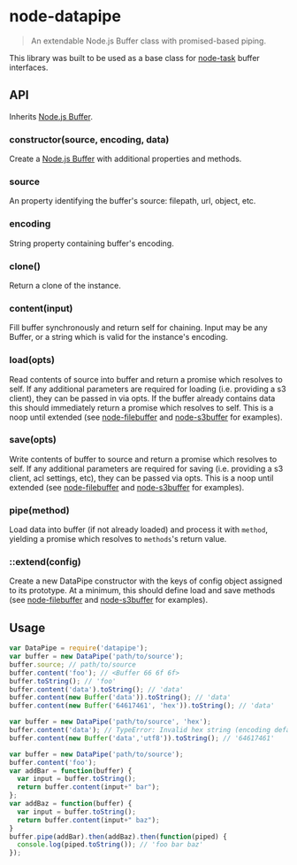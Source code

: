 # node-datapipe
> An extendable Node.js Buffer class with promised-based piping.

This library was built to be used as a base class for [node-task] buffer interfaces.

## API
Inherits [Node.js Buffer].

### constructor(source, encoding, data)
Create a [Node.js Buffer] with additional properties and methods.

### source
An property identifying the buffer's source: filepath, url, object, etc.

### encoding
String property containing buffer's encoding.

### clone()
Return a clone of the instance.

### content(input)
Fill buffer synchronously and return self for chaining.  Input may be any Buffer, or a string which is valid for the instance's encoding.

### load(opts)
Read contents of source into buffer and return a promise which resolves to self.  If any additional parameters are required for loading (i.e. providing a s3 client), they can be passed in via opts.  If the buffer already contains data this should immediately return a promise which resolves to self.  This is a noop until extended (see [node-filebuffer] and [node-s3buffer] for examples).

### save(opts)
Write contents of buffer to source and return a promise which resolves to self.  If any additional parameters are required for saving (i.e. providing a s3 client, acl settings, etc), they can be passed via opts.  This is a noop until extended (see [node-filebuffer] and [node-s3buffer] for examples).

### pipe(method)
Load data into buffer (if not already loaded) and process it with `method`, yielding a promise which resolves to `methods`'s return value.

### ::extend(config)
Create a new DataPipe constructor with the keys of config object assigned to its prototype.  At a minimum, this should define load and save methods (see [node-filebuffer] and [node-s3buffer] for examples).

## Usage
```js
var DataPipe = require('datapipe');
var buffer = new DataPipe('path/to/source');
buffer.source; // path/to/source
buffer.content('foo'); // <Buffer 66 6f 6f>
buffer.toString(); // 'foo'
buffer.content('data').toString(); // 'data'
buffer.content(new Buffer('data')).toString(); // 'data'
buffer.content(new Buffer('64617461', 'hex')).toString(); // 'data'

var buffer = new DataPipe('path/to/source', 'hex');
buffer.content('data'); // TypeError: Invalid hex string (encoding defaults to hex)
buffer.content(new Buffer('data','utf8')).toString(); // '64617461'

var buffer = new DataPipe('path/to/source');
buffer.content('foo');
var addBar = function(buffer) {
  var input = buffer.toString();
  return buffer.content(input+" bar");
};
var addBaz = function(buffer) {
  var input = buffer.toString();
  return buffer.content(input+" baz");
}
buffer.pipe(addBar).then(addBaz).then(function(piped) {
  console.log(piped.toString()); // 'foo bar baz'
});
```

[Node.js Buffer]: http://nodejs.org/api/buffer.html
[node-task]: http://github.com/node-task/spec
[node-filebuffer]: https://github.com/node-task/filebuffer/blob/master/lib/filebuffer.js
[node-s3buffer]: https://github.com/node-task/s3buffer/blob/master/lib/s3buffer.js
